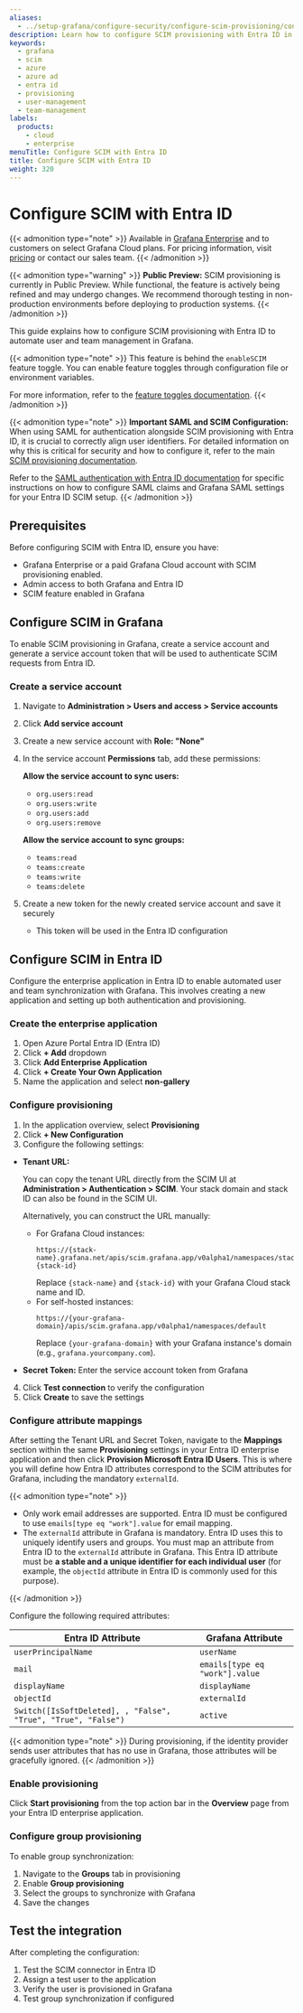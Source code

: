 ```yaml
---
aliases:
  - ../setup-grafana/configure-security/configure-scim-provisioning/configure-scim-with-azuread/
description: Learn how to configure SCIM provisioning with Entra ID in Grafana Enterprise. This guide provides step-by-step instructions for setting up automated user and team management, including enterprise application configuration, service account creation, attribute mapping, and provisioning settings to ensure seamless integration between Entra ID and Grafana.
keywords:
  - grafana
  - scim
  - azure
  - azure ad
  - entra id
  - provisioning
  - user-management
  - team-management
labels:
  products:
    - cloud
    - enterprise
menuTitle: Configure SCIM with Entra ID
title: Configure SCIM with Entra ID
weight: 320
---
```


# Configure SCIM with Entra ID

{{< admonition type="note" >}}
Available in [Grafana Enterprise](/docs/grafana/<GRAFANA_VERSION>/introduction/grafana-enterprise/) and to customers on select Grafana Cloud plans. For pricing information, visit [pricing](https://grafana.com/pricing/) or contact our sales team.
{{< /admonition >}}

{{< admonition type="warning" >}}
**Public Preview:** SCIM provisioning is currently in Public Preview. While functional, the feature is actively being refined and may undergo changes. We recommend thorough testing in non-production environments before deploying to production systems.
{{< /admonition >}}

This guide explains how to configure SCIM provisioning with Entra ID to automate user and team management in Grafana.

{{< admonition type="note" >}}
This feature is behind the `enableSCIM` feature toggle.
You can enable feature toggles through configuration file or environment variables.

For more information, refer to the [feature toggles documentation](/docs/grafana/<GRAFANA_VERSION>/setup-grafana/configure-grafana/#feature_toggles).
{{< /admonition >}}

{{< admonition type="note" >}}
**Important SAML and SCIM Configuration:**
When using SAML for authentication alongside SCIM provisioning with Entra ID, it is crucial to correctly align user identifiers.
For detailed information on why this is critical for security and how to configure it, refer to the main [SCIM provisioning documentation](../).

Refer to the [SAML authentication with Entra ID documentation](../../configure-authentication/saml/configure-saml-with-azuread/) for specific instructions on how to configure SAML claims and Grafana SAML settings for your Entra ID SCIM setup.
{{< /admonition >}}

## Prerequisites

Before configuring SCIM with Entra ID, ensure you have:

- Grafana Enterprise or a paid Grafana Cloud account with SCIM provisioning enabled.
- Admin access to both Grafana and Entra ID
- SCIM feature enabled in Grafana

## Configure SCIM in Grafana

To enable SCIM provisioning in Grafana, create a service account and generate a service account token that will be used to authenticate SCIM requests from Entra ID.

### Create a service account

1. Navigate to **Administration > Users and access > Service accounts**
2. Click **Add service account**
3. Create a new service account with **Role: "None"**
4. In the service account **Permissions** tab, add these permissions:

   **Allow the service account to sync users:**
   - `org.users:read`
   - `org.users:write`
   - `org.users:add`
   - `org.users:remove`

   **Allow the service account to sync groups:**
   - `teams:read`
   - `teams:create`
   - `teams:write`
   - `teams:delete`

5. Create a new token for the newly created service account and save it securely
   - This token will be used in the Entra ID configuration

## Configure SCIM in Entra ID

Configure the enterprise application in Entra ID to enable automated user and team synchronization with Grafana. This involves creating a new application and setting up both authentication and provisioning.

### Create the enterprise application

1. Open Azure Portal Entra ID (Entra ID)
2. Click **+ Add** dropdown
3. Click **Add Enterprise Application**
4. Click **+ Create Your Own Application**
5. Name the application and select **non-gallery**

### Configure provisioning

1. In the application overview, select **Provisioning**
2. Click **+ New Configuration**
3. Configure the following settings:

- **Tenant URL:**

  You can copy the tenant URL directly from the SCIM UI at **Administration > Authentication > SCIM**. Your stack domain and stack ID can also be found in the SCIM UI.

  Alternatively, you can construct the URL manually:
  - For Grafana Cloud instances:
    ```
    https://{stack-name}.grafana.net/apis/scim.grafana.app/v0alpha1/namespaces/stacks-{stack-id}
    ```
    Replace `{stack-name}` and `{stack-id}` with your Grafana Cloud stack name and ID.
  - For self-hosted instances:
    ```
    https://{your-grafana-domain}/apis/scim.grafana.app/v0alpha1/namespaces/default
    ```
    Replace `{your-grafana-domain}` with your Grafana instance's domain (e.g., `grafana.yourcompany.com`).

- **Secret Token:** Enter the service account token from Grafana

4. Click **Test connection** to verify the configuration
5. Click **Create** to save the settings

### Configure attribute mappings

After setting the Tenant URL and Secret Token, navigate to the **Mappings** section within the same **Provisioning** settings in your Entra ID enterprise application and then click **Provision Microsoft Entra ID Users**. This is where you will define how Entra ID attributes correspond to the SCIM attributes for Grafana, including the mandatory `externalId`.

{{< admonition type="note" >}}

- Only work email addresses are supported. Entra ID must be configured to use `emails[type eq "work"].value` for email mapping.
- The `externalId` attribute in Grafana is mandatory. Entra ID uses this to uniquely identify users and groups. You must map an attribute from Entra ID to the `externalId` attribute in Grafana. This Entra ID attribute must be **a stable and a unique identifier for each individual user** (for example, the `objectId` attribute in Entra ID is commonly used for this purpose).

{{< /admonition >}}

Configure the following required attributes:

| Entra ID Attribute                                            | Grafana Attribute              |
| ------------------------------------------------------------- | ------------------------------ |
| `userPrincipalName`                                           | `userName`                     |
| `mail`                                                        | `emails[type eq "work"].value` |
| `displayName`                                                 | `displayName`                  |
| `objectId`                                                    | `externalId`                   |
| `Switch([IsSoftDeleted], , "False", "True", "True", "False")` | `active`                       |

{{< admonition type="note" >}}
During provisioning, if the identity provider sends user attributes that has no use in Grafana, those attributes will be gracefully ignored.
{{< /admonition >}}

### Enable provisioning

Click **Start provisioning** from the top action bar in the **Overview** page from your Entra ID enterprise application.

### Configure group provisioning

To enable group synchronization:

1. Navigate to the **Groups** tab in provisioning
2. Enable **Group provisioning**
3. Select the groups to synchronize with Grafana
4. Save the changes

## Test the integration

After completing the configuration:

1. Test the SCIM connector in Entra ID
2. Assign a test user to the application
3. Verify the user is provisioned in Grafana
4. Test group synchronization if configured
